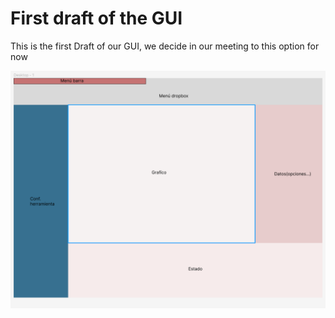 # First draft of the GUI

This is the first Draft of our GUI, we decide in our meeting to this option for now

![GUI_DRAFT](./GUI_DRAFT.png)